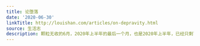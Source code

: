 ```yaml
---
title: 论堕落
date: '2020-06-30'
linkTitle: http://louishan.com/articles/on-depravity.html
source: 生活志
description: 颗粒无收的6月，2020年上半年的最后一个月，也是2020年上半年，已经只剩下半个小时的时间了。 这个月，博客 [&#8230;]
---
```

